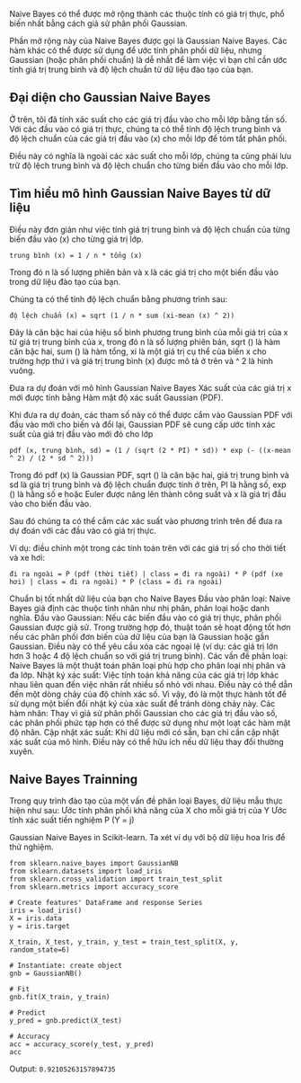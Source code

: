 Naive Bayes có thể được mở rộng thành các thuộc tính có giá trị thực, phổ biến nhất bằng cách giả sử phân phối Gaussian.

Phần mở rộng này của Naive Bayes được gọi là Gaussian Naive Bayes. Các hàm khác có thể được sử dụng để ước tính phân phối dữ liệu, nhưng Gaussian (hoặc phân phối chuẩn) là dễ nhất để làm việc vì bạn chỉ cần ước tính giá trị trung bình và độ lệch chuẩn từ dữ liệu đào tạo của bạn.

## Đại diện cho Gaussian Naive Bayes
Ở trên, tôi đã tính xác suất cho các giá trị đầu vào cho mỗi lớp bằng tần số. Với các đầu vào có giá trị thực, chúng ta có thể tính độ lệch trung bình và độ lệch chuẩn của các giá trị đầu vào (x) cho mỗi lớp để tóm tắt phân phối.

Điều này có nghĩa là ngoài các xác suất cho mỗi lớp, chúng ta cũng phải lưu trữ độ lệch trung bình và độ lệch chuẩn cho từng biến đầu vào cho mỗi lớp.

## Tìm hiểu mô hình Gaussian Naive Bayes từ dữ liệu
Điều này đơn giản như việc tính giá trị trung bình và độ lệch chuẩn của từng biến đầu vào (x) cho từng giá trị lớp.

```
trung bình (x) = 1 / n * tổng (x)
```
Trong đó n là số lượng phiên bản và x là các giá trị cho một biến đầu vào trong dữ liệu đào tạo của bạn.

Chúng ta có thể tính độ lệch chuẩn bằng phương trình sau:
```
độ lệch chuẩn (x) = sqrt (1 / n * sum (xi-mean (x) ^ 2))
```
Đây là căn bậc hai của hiệu số bình phương trung bình của mỗi giá trị của x từ giá trị trung bình của x, trong đó n là số lượng phiên bản, sqrt () là hàm căn bậc hai, sum () là hàm tổng, xi là một giá trị cụ thể của biến x cho trường hợp thứ i và giá trị trung bình (x) được mô tả ở trên và ^ 2 là hình vuông.

Đưa ra dự đoán với mô hình Gaussian Naive Bayes
Xác suất của các giá trị x mới được tính bằng Hàm mật độ xác suất Gaussian (PDF).

Khi đưa ra dự đoán, các tham số này có thể được cắm vào Gaussian PDF với đầu vào mới cho biến và đổi lại, Gaussian PDF sẽ cung cấp ước tính xác suất của giá trị đầu vào mới đó cho lớp 

```
pdf (x, trung bình, sd) = (1 / (sqrt (2 * PI) * sd)) * exp (- ((x-mean ^ 2) / (2 * sd ^ 2)))
```
Trong đó pdf (x) là Gaussian PDF, sqrt () là căn bậc hai, giá trị trung bình và sd là giá trị trung bình và độ lệch chuẩn được tính ở trên, PI là hằng số, exp () là hằng số e hoặc Euler được nâng lên thành công suất và x là giá trị đầu vào cho biến đầu vào.

Sau đó chúng ta có thể cắm các xác suất vào phương trình trên để đưa ra dự đoán với các đầu vào có giá trị thực.

Ví dụ: điều chỉnh một trong các tính toán trên với các giá trị số cho thời tiết và xe hơi:
```
đi ra ngoài = P (pdf (thời tiết) | class = đi ra ngoài) * P (pdf (xe hơi) | class = đi ra ngoài) * P (class = đi ra ngoài)
```
Chuẩn bị tốt nhất dữ liệu của bạn cho Naive Bayes
Đầu vào phân loại: Naive Bayes giả định các thuộc tính nhãn như nhị phân, phân loại hoặc danh nghĩa.
Đầu vào Gaussian: Nếu các biến đầu vào có giá trị thực, phân phối Gaussian được giả sử. Trong trường hợp đó, thuật toán sẽ hoạt động tốt hơn nếu các phân phối đơn biến của dữ liệu của bạn là Gaussian hoặc gần Gaussian. Điều này có thể yêu cầu xóa các ngoại lệ (ví dụ: các giá trị lớn hơn 3 hoặc 4 độ lệch chuẩn so với giá trị trung bình).
Các vấn đề phân loại: Naive Bayes là một thuật toán phân loại phù hợp cho phân loại nhị phân và đa lớp.
Nhật ký xác suất: Việc tính toán khả năng của các giá trị lớp khác nhau liên quan đến việc nhân rất nhiều số nhỏ với nhau. Điều này có thể dẫn đến một dòng chảy của độ chính xác số. Vì vậy, đó là một thực hành tốt để sử dụng một biến đổi nhật ký của xác suất để tránh dòng chảy này.
Các hàm nhân: Thay vì giả sử phân phối Gaussian cho các giá trị đầu vào số, các phân phối phức tạp hơn có thể được sử dụng như một loạt các hàm mật độ nhân.
Cập nhật xác suất: Khi dữ liệu mới có sẵn, bạn chỉ cần cập nhật xác suất của mô hình. Điều này có thể hữu ích nếu dữ liệu thay đổi thường xuyên.

## Naive Bayes Trainning

Trong quy trình đào tạo của một vấn đề phân loại Bayes, dữ liệu mẫu thực hiện như sau:
Ước tính phân phối khả năng của X cho mỗi giá trị của Y
Ước tính xác suất tiền nghiệm P (Y = j)

Gaussian Naive Bayes in Scikit-learn.
Ta xét ví dụ với bộ dữ liệu hoa Iris để thử nghiệm.

```
from sklearn.naive_bayes import GaussianNB
from sklearn.datasets import load_iris
from sklearn.cross_validation import train_test_split
from sklearn.metrics import accuracy_score
```
```
# Create features' DataFrame and response Series
iris = load_iris()
X = iris.data
y = iris.target

X_train, X_test, y_train, y_test = train_test_split(X, y, random_state=6)
```
```
# Instantiate: create object
gnb = GaussianNB()

# Fit
gnb.fit(X_train, y_train)

# Predict
y_pred = gnb.predict(X_test)

# Accuracy
acc = accuracy_score(y_test, y_pred)
acc
```
Output: `0.92105263157894735`
